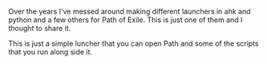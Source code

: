 Over the years I've messed around making different launchers in ahk and python and a few others for Path of Exile. This is just one of them and I thought to share it.

This is just a simple luncher that you can open Path and some of the scripts that you run along side it.
